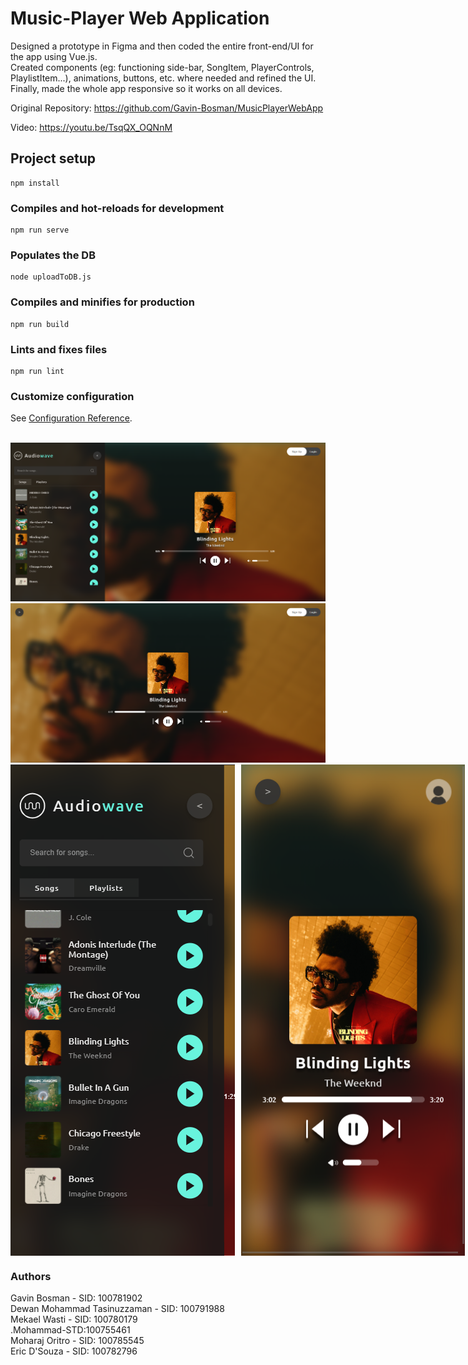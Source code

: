 # Music-Player Web Application

Designed a prototype in Figma and then coded the entire front-end/UI for the app using Vue.js. <br>
Created components (eg: functioning side-bar, SongItem, PlayerControls, PlaylistItem...), animations, buttons, etc. where needed and refined the UI. Finally, made the whole app responsive so it works on all devices. <br>

Original Repository: https://github.com/Gavin-Bosman/MusicPlayerWebApp <br>

Video:
https://youtu.be/TsqQX_OQNnM

## Project setup
```
npm install
```

### Compiles and hot-reloads for development
```
npm run serve
```

### Populates the DB
```
node uploadToDB.js
```

### Compiles and minifies for production
```
npm run build
```

### Lints and fixes files
```
npm run lint
```

### Customize configuration
See [Configuration Reference](https://cli.vuejs.org/config/).

<br>
<img src="https://raw.githubusercontent.com/Dewan-Mohammad-Tasinuzzaman/Music_Player_App_Audiowave/main/Screenshot-Desktop-01.PNG">
<img src="https://raw.githubusercontent.com/Dewan-Mohammad-Tasinuzzaman/Music_Player_App_Audiowave/main/Screenshot-Desktop-02.PNG">
<div style="display: flex;">
  <img src="https://raw.githubusercontent.com/Dewan-Mohammad-Tasinuzzaman/Music_Player_App_Audiowave/main/Screenshot-Phone-01.PNG">
  <img src="https://raw.githubusercontent.com/Dewan-Mohammad-Tasinuzzaman/Music_Player_App_Audiowave/main/Screenshot-Phone-02.PNG" style="margin-left: 10px;">
</div>

### Authors
Gavin Bosman - SID: 100781902 <br>
Dewan Mohammad Tasinuzzaman - SID: 100791988<br>
Mekael Wasti - SID: 100780179 <br>
.Mohammad-STD:100755461<br>
Moharaj Oritro - SID: 100785545 <br>
Eric D'Souza - SID: 100782796 <br>
